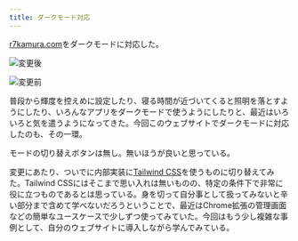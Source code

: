 ```yaml
---
title: ダークモード対応
---
```

[r7kamura.com](https://r7kamura.com/)をダークモードに対応した。

![](https://lh4.googleusercontent.com/qucPXnYbdx1ua3N_DiSOYBdIC3w2N9Q-L3IeipfUN-eunzD8oyfP_TwCrFMCt0PUSvBQPGnu8A9XkOB7r5FVg6kA3f5SOBHyIzY_0neMFSKvvGeTDE6m-ptHKzAQr-qm2vaY81fF62EtcadUrh61WoEOaCJ4Bx2ZHo53dq_VUGzPFgCKtAiHZVvJLh2q "変更後")

![](https://lh5.googleusercontent.com/y9IBFAL8WZ3b95ai5M0SmsRQnSzv_Lyq29VOFNg90y0EXkQRUKy5pJY9gh3yZVnfAGC8IL5bE4UARWRlXZJXibjV1D3gXvy-8YWHvsJEB-EWTz4vJg9DYDkuyWSPWdMP7gz_ESGjT_nfKhtVy2ccYeTID4xwSklDlk0tD2rq18O3NMsYTHbKw8DxQD8s "変更前")

普段から輝度を控えめに設定したり、寝る時間が近づいてくると照明を落とすようにしたり、いろんなアプリをダークモードで使うようにしたりと、最近はいろいろと気を遣うようになってきた。今回このウェブサイトでダークモードに対応したのも、その一環。

モードの切り替えボタンは無し。無いほうが良いと思っている。

変更にあたり、ついでに内部実装に[Tailwind CSS](https://tailwindcss.com/)を使うものに切り替えてみた。Tailwind CSSにはそこまで思い入れは無いものの、特定の条件下で非常に役に立つものであるとは思っている。身を切って自分事として扱ってみないと辛い部分まで含めて学べないだろうということで、最近はChrome拡張の管理画面などの簡単なユースケースで少しずつ使ってみていた。今回はもう少し複雑な事例として、自分のウェブサイトに導入しながら学んでみている。
